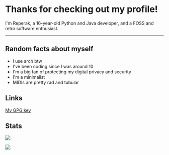 # Thanks for checking out my profile!
I'm Reperak, a 16-year-old Python and Java developer, and a FOSS and retro software enthusiast.
____
## Random facts about myself
* I use arch btw
* I've been coding since I was around 10
* I'm a big fan of protecting my digital privacy and security
* I'm a minimalist
* MIDIs are pretty rad and tubular

## Links
[My GPG key](public.key)

## Stats
![](https://github-readme-stats.vercel.app/api?username=ReperakPro&show_icons=true&theme=dark)

![](https://github-readme-stats.vercel.app/api/top-langs/?username=ReperakPro&layout=compact&theme=dark)
